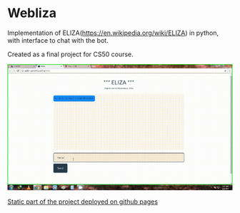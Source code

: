 # Webliza
Implementation of ELIZA(https://en.wikipedia.org/wiki/ELIZA) in python, with interface to chat with the bot.

Created as a final project for CS50 course.

![gif of Webliza](/webliza.gif)


[Static part of the project deployed on github pages](https://vipinindkumar.github.io/Webliza/)
